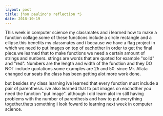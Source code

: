 ```yaml
---
layout: post
title: jhon paulino's reflection *5
date: 2018-10-19
---
```


This week in computer science my classmates and i learned how to make a function collage.some of these functions include a circle rectangle and a ellipse.this benefits my classmates and i because we have a flag project in which we need to put images on top of eachother in order to get the final piece.we learned that to make functions we need a certain amount of strings and nunbers. strings are words that are quoted for example "solid" and "red". Numbers are the length and width of the function and they DO NOT include quotations.some examples are 25 and 50. since Mr. Allata changed our seats the class has been getting alot more work done.

but besides my class learning ive learned that every function must include a pair of parenthesis. ive also learned that to put images on eachother you need the function "put image". although i did learn alot im still having problems with the number of parenthesis and how to put everything together.thats something i look foward to learning next week in computer science.
